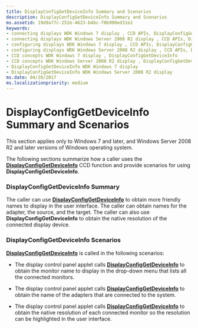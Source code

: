 ```yaml
---
title: DisplayConfigGetDeviceInfo Summary and Scenarios
description: DisplayConfigGetDeviceInfo Summary and Scenarios
ms.assetid: 19d9a77c-252e-4623-b4bc-f0b990ed31e2
keywords:
- connecting displays WDK Windows 7 display , CCD APIs, DisplayConfigGetDeviceInfo
- connecting displays WDK Windows Server 2008 R2 display , CCD APIs, DisplayConfigGetDeviceInfo
- configuring displays WDK Windows 7 display , CCD APIs, DisplayConfigGetDeviceInfo
- configuring displays WDK Windows Server 2008 R2 display , CCD APIs, DisplayConfigGetDeviceInfo
- CCD concepts WDK Windows 7 display , DisplayConfigGetDeviceInfo
- CCD concepts WDK Windows Server 2008 R2 display , DisplayConfigGetDeviceInfo
- DisplayConfigGetDeviceInfo WDK Windows 7 display
- DisplayConfigGetDeviceInfo WDK Windows Server 2008 R2 display
ms.date: 04/20/2017
ms.localizationpriority: medium
---
```


# DisplayConfigGetDeviceInfo Summary and Scenarios


This section applies only to Windows 7 and later, and Windows Server 2008 R2 and later versions of Windows operating system.

The following sections summarize how a caller uses the [**DisplayConfigGetDeviceInfo**](https://msdn.microsoft.com/library/windows/hardware/ff553903) CCD function and provide scenarios for using **DisplayConfigGetDeviceInfo**.

### <span id="displayconfiggetdeviceinfo_summary"></span><span id="DISPLAYCONFIGGETDEVICEINFO_SUMMARY"></span>DisplayConfigGetDeviceInfo Summary

The caller can use [**DisplayConfigGetDeviceInfo**](https://msdn.microsoft.com/library/windows/hardware/ff553903) to obtain more friendly names to display in the user interface. The caller can obtain names for the adapter, the source, and the target. The caller can also use **DisplayConfigGetDeviceInfo** to obtain the native resolution of the connected display device.

### <span id="displayconfiggetdeviceinfo_scenarios"></span><span id="DISPLAYCONFIGGETDEVICEINFO_SCENARIOS"></span>DisplayConfigGetDeviceInfo Scenarios

[**DisplayConfigGetDeviceInfo**](https://msdn.microsoft.com/library/windows/hardware/ff553903) is called in the following scenarios:

-   The display control panel applet calls [**DisplayConfigGetDeviceInfo**](https://msdn.microsoft.com/library/windows/hardware/ff553903) to obtain the monitor name to display in the drop-down menu that lists all the connected monitors.

-   The display control panel applet calls [**DisplayConfigGetDeviceInfo**](https://msdn.microsoft.com/library/windows/hardware/ff553903) to obtain the name of the adapters that are connected to the system.

-   The display control panel applet calls [**DisplayConfigGetDeviceInfo**](https://msdn.microsoft.com/library/windows/hardware/ff553903) to obtain the native resolution of each connected monitor so the resolution can be highlighted in the user interface.

 

 





